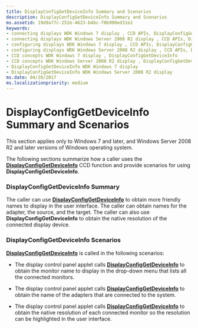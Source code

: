 ```yaml
---
title: DisplayConfigGetDeviceInfo Summary and Scenarios
description: DisplayConfigGetDeviceInfo Summary and Scenarios
ms.assetid: 19d9a77c-252e-4623-b4bc-f0b990ed31e2
keywords:
- connecting displays WDK Windows 7 display , CCD APIs, DisplayConfigGetDeviceInfo
- connecting displays WDK Windows Server 2008 R2 display , CCD APIs, DisplayConfigGetDeviceInfo
- configuring displays WDK Windows 7 display , CCD APIs, DisplayConfigGetDeviceInfo
- configuring displays WDK Windows Server 2008 R2 display , CCD APIs, DisplayConfigGetDeviceInfo
- CCD concepts WDK Windows 7 display , DisplayConfigGetDeviceInfo
- CCD concepts WDK Windows Server 2008 R2 display , DisplayConfigGetDeviceInfo
- DisplayConfigGetDeviceInfo WDK Windows 7 display
- DisplayConfigGetDeviceInfo WDK Windows Server 2008 R2 display
ms.date: 04/20/2017
ms.localizationpriority: medium
---
```


# DisplayConfigGetDeviceInfo Summary and Scenarios


This section applies only to Windows 7 and later, and Windows Server 2008 R2 and later versions of Windows operating system.

The following sections summarize how a caller uses the [**DisplayConfigGetDeviceInfo**](https://msdn.microsoft.com/library/windows/hardware/ff553903) CCD function and provide scenarios for using **DisplayConfigGetDeviceInfo**.

### <span id="displayconfiggetdeviceinfo_summary"></span><span id="DISPLAYCONFIGGETDEVICEINFO_SUMMARY"></span>DisplayConfigGetDeviceInfo Summary

The caller can use [**DisplayConfigGetDeviceInfo**](https://msdn.microsoft.com/library/windows/hardware/ff553903) to obtain more friendly names to display in the user interface. The caller can obtain names for the adapter, the source, and the target. The caller can also use **DisplayConfigGetDeviceInfo** to obtain the native resolution of the connected display device.

### <span id="displayconfiggetdeviceinfo_scenarios"></span><span id="DISPLAYCONFIGGETDEVICEINFO_SCENARIOS"></span>DisplayConfigGetDeviceInfo Scenarios

[**DisplayConfigGetDeviceInfo**](https://msdn.microsoft.com/library/windows/hardware/ff553903) is called in the following scenarios:

-   The display control panel applet calls [**DisplayConfigGetDeviceInfo**](https://msdn.microsoft.com/library/windows/hardware/ff553903) to obtain the monitor name to display in the drop-down menu that lists all the connected monitors.

-   The display control panel applet calls [**DisplayConfigGetDeviceInfo**](https://msdn.microsoft.com/library/windows/hardware/ff553903) to obtain the name of the adapters that are connected to the system.

-   The display control panel applet calls [**DisplayConfigGetDeviceInfo**](https://msdn.microsoft.com/library/windows/hardware/ff553903) to obtain the native resolution of each connected monitor so the resolution can be highlighted in the user interface.

 

 





